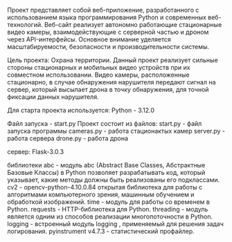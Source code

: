 Проект представляет собой веб-приложение, разработанного с 
использованием языка программирования Python и современных веб-технологий. 
Веб-сайт реализует автономно работающие стационарные видео камеры, 
взаимодействующие с серверной частью и дроном через API-интерфейсы. 
Основное внимание уделяется масштабируемости, безопасности и
производительности системы.

Цель проекта: Охрана территории.
Данный проект реализует сильные стороны стационарных и 
мобильных видео устройств при их совместном использовании.
Видео камеры, расположенные стационарно, в случае обнаружения
нарушителя передают сигнал на сервер, который высылает 
дрона в точку обнаружения, для точной фиксации данных
нарушителя.

Для старта проекта используется:
Python - 3.12.0

Файл запуска - start.py
Проект состоит из файлов:
start.py - файл запуска программы
cameras.py - работа стационактых камер
server.py - работа сервера
drone.py - работа дрона

сервер:
Flask-3.0.3

библиотеки
abc - модуль abc (Abstract Base Classes, Абстрактные Базовые Классы) в Python
    позволяет разрабатывать код, который указывает, какие методы должны быть 
    реализованы его подклассами.
cv2 - opencv-python-4.10.0.84 открытая библиотека для работы с алгоритмами 
    компьютерного зрения, машинным обучением и обработкой изображений. 
time - модуль для работы со временем в Python.
requests - HTTP-библиотека для Python.
threading - модуль  является одним из способов реализации многопоточности в Python.
logging -  встроенный модуль logging , применяемый для решения задач логирования.
pyinstrument v4.7.3 - статистический профайлер.